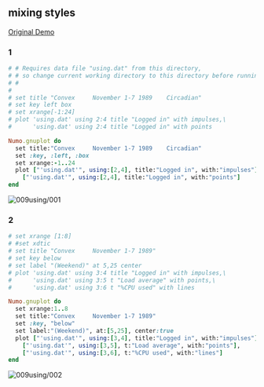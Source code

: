 ## mixing styles
[Original Demo](http://gnuplot.sourceforge.net/demo_4.6/using.html)

### 1

```ruby
# # Requires data file "using.dat" from this directory,
# # so change current working directory to this directory before running.
# #
# 
# set title "Convex     November 1-7 1989    Circadian"
# set key left box
# set xrange[-1:24]
# plot 'using.dat' using 2:4 title "Logged in" with impulses,\
#      'using.dat' using 2:4 title "Logged in" with points

Numo.gnuplot do
  set title:"Convex     November 1-7 1989    Circadian"
  set :key, :left, :box
  set xrange:-1..24
  plot ["'using.dat'", using:[2,4], title:"Logged in", with:"impulses"],
    ["'using.dat'", using:[2,4], title:"Logged in", with:"points"]
end
```
![009using/001](https://raw.githubusercontent.com/ruby-numo/gnuplot-demo/master/gnuplot/md/009using/image/001.png)

### 2

```ruby
# set xrange [1:8]
# #set xdtic
# set title "Convex     November 1-7 1989"
# set key below
# set label "(Weekend)" at 5,25 center
# plot 'using.dat' using 3:4 title "Logged in" with impulses,\
#      'using.dat' using 3:5 t "Load average" with points,\
#      'using.dat' using 3:6 t "%CPU used" with lines

Numo.gnuplot do
  set xrange:1..8
  set title:"Convex     November 1-7 1989"
  set :key, "below"
  set label:"(Weekend)", at:[5,25], center:true
  plot ["'using.dat'", using:[3,4], title:"Logged in", with:"impulses"],
    ["'using.dat'", using:[3,5], t:"Load average", with:"points"],
    ["'using.dat'", using:[3,6], t:"%CPU used", with:"lines"]
end
```
![009using/002](https://raw.githubusercontent.com/ruby-numo/gnuplot-demo/master/gnuplot/md/009using/image/002.png)

